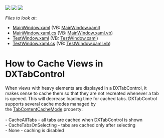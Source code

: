 <!-- default badges list -->
![](https://img.shields.io/endpoint?url=https://codecentral.devexpress.com/api/v1/VersionRange/128641823/22.2.2%2B)
[![](https://img.shields.io/badge/Open_in_DevExpress_Support_Center-FF7200?style=flat-square&logo=DevExpress&logoColor=white)](https://supportcenter.devexpress.com/ticket/details/T328343)
[![](https://img.shields.io/badge/📖_How_to_use_DevExpress_Examples-e9f6fc?style=flat-square)](https://docs.devexpress.com/GeneralInformation/403183)
<!-- default badges end -->
<!-- default file list -->
*Files to look at*:

* [MainWindow.xaml](./CS/DXTabControlExample/MainWindow.xaml) (VB: [MainWindow.xaml](./VB/DXTabControlExample/MainWindow.xaml))
* [MainWindow.xaml.cs](./CS/DXTabControlExample/MainWindow.xaml.cs) (VB: [MainWindow.xaml.vb](./VB/DXTabControlExample/MainWindow.xaml.vb))
* [TestWindow.xaml](./CS/DXTabControlExample/TestWindow.xaml) (VB: [TestWindow.xaml](./VB/DXTabControlExample/TestWindow.xaml))
* [TestWindow.xaml.cs](./CS/DXTabControlExample/TestWindow.xaml.cs) (VB: [TestWindow.xaml.vb](./VB/DXTabControlExample/TestWindow.xaml.vb))
<!-- default file list end -->
# How to Cache Views in DXTabControl


<p>When views with heavy elements are displayed in a DXTabControl, it makes sense to cache them so that they are not recreated whenever a tab is opened. This will decrease loading time for cached tabs. DXTabControl supports several cache modes managed by the <a href="https://documentation.devexpress.com/#WPF/DevExpressXpfCoreDXTabControl_TabContentCacheModetopic">TabContentCacheMode</a> property:<br><br>- CacheAllTabs - all tabs are cached when DXTabControl is shown<br>- CacheTabsOnSelecting - tabs are cached only after selecting<br>- None - caching is disabled</p>

<br/>


